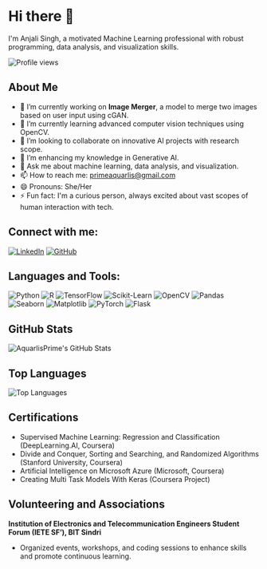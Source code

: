 # Hi there 👋

I'm Anjali Singh, a motivated Machine Learning professional with robust programming, data analysis, and visualization skills.

![Profile views](https://komarev.com/ghpvc/?username=AquarlisPrime&color=brightgreen)

## About Me

- 🔭 I’m currently working on **Image Merger**, a model to merge two images based on user input using cGAN.
- 🌱 I’m currently learning advanced computer vision techniques using OpenCV.
- 👯 I’m looking to collaborate on innovative AI projects with research scope.
- 🤔 I’m enhancing my knowledge in Generative AI.
- 💬 Ask me about machine learning, data analysis, and visualization.
- 📫 How to reach me: [primeaquarlis@gmail.com](mailto:primeaquarlis@gmail.com)
- 😄 Pronouns: She/Her
- ⚡ Fun fact: I'm a curious person, always excited about vast scopes of human interaction with tech.

## Connect with me:

[![LinkedIn](https://img.shields.io/badge/-LinkedIn-blue)](https://linkedin.com/in/anjali-singh-58a58b257)
[![GitHub](https://img.shields.io/badge/-GitHub-black)](https://github.com/AquarlisPrime)

## Languages and Tools:

![Python](https://img.shields.io/badge/-Python-3776AB?logo=python&logoColor=white&style=for-the-badge)
![R](https://img.shields.io/badge/-R-276DC3?logo=r&logoColor=white&style=for-the-badge)
![TensorFlow](https://img.shields.io/badge/-TensorFlow-FF6F00?logo=tensorflow&logoColor=white&style=for-the-badge)
![Scikit-Learn](https://img.shields.io/badge/-ScikitLearn-F7931E?logo=scikitlearn&logoColor=white&style=for-the-badge)
![OpenCV](https://img.shields.io/badge/-OpenCV-5C3EE8?logo=opencv&logoColor=white&style=for-the-badge)
![Pandas](https://img.shields.io/badge/-Pandas-150458?logo=pandas&logoColor=white&style=for-the-badge)
![Seaborn](https://img.shields.io/badge/-Seaborn-9C27B0?logoColor=white&style=for-the-badge)
![Matplotlib](https://img.shields.io/badge/-Matplotlib-004466?logo=matplotlib&logoColor=white&style=for-the-badge)
![PyTorch](https://img.shields.io/badge/-PyTorch-EE4C2C?logo=pytorch&logoColor=white&style=for-the-badge)
![Flask](https://img.shields.io/badge/-Flask-000000?logo=flask&logoColor=white&style=for-the-badge)

## GitHub Stats

![AquarlisPrime's GitHub Stats](https://github-readme-stats.vercel.app/api?username=AquarlisPrime&show_icons=true&theme=radical)

## Top Languages

![Top Languages](https://github-readme-stats.vercel.app/api/top-langs/?username=AquarlisPrime&layout=compact&theme=radical)

## Certifications

- Supervised Machine Learning: Regression and Classification (DeepLearning.AI, Coursera)
- Divide and Conquer, Sorting and Searching, and Randomized Algorithms (Stanford University, Coursera)
- Artificial Intelligence on Microsoft Azure (Microsoft, Coursera)
- Creating Multi Task Models With Keras (Coursera Project)

## Volunteering and Associations

**Institution of Electronics and Telecommunication Engineers Student Forum (IETE SF’), BIT Sindri**
- Organized events, workshops, and coding sessions to enhance skills and promote continuous learning.

